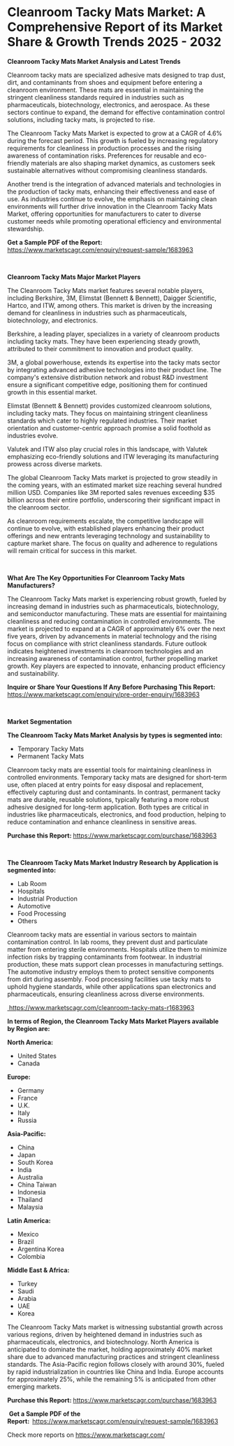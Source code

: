 <p><h1>Cleanroom Tacky Mats Market: A Comprehensive Report of its Market Share & Growth Trends 2025 - 2032</h1></p><p><strong>Cleanroom Tacky Mats Market Analysis and Latest Trends</strong></p>
<p><p>Cleanroom tacky mats are specialized adhesive mats designed to trap dust, dirt, and contaminants from shoes and equipment before entering a cleanroom environment. These mats are essential in maintaining the stringent cleanliness standards required in industries such as pharmaceuticals, biotechnology, electronics, and aerospace. As these sectors continue to expand, the demand for effective contamination control solutions, including tacky mats, is projected to rise.</p><p>The Cleanroom Tacky Mats Market is expected to grow at a CAGR of 4.6% during the forecast period. This growth is fueled by increasing regulatory requirements for cleanliness in production processes and the rising awareness of contamination risks. Preferences for reusable and eco-friendly materials are also shaping market dynamics, as customers seek sustainable alternatives without compromising cleanliness standards.</p><p>Another trend is the integration of advanced materials and technologies in the production of tacky mats, enhancing their effectiveness and ease of use. As industries continue to evolve, the emphasis on maintaining clean environments will further drive innovation in the Cleanroom Tacky Mats Market, offering opportunities for manufacturers to cater to diverse customer needs while promoting operational efficiency and environmental stewardship.</p></p>
<p><strong>Get a Sample PDF of the Report:&nbsp;</strong> <a href="https://www.marketscagr.com/enquiry/request-sample/1683963?utm_campaign=3224&utm_medium=2&utm_source=Github&utm_content=ia&utm_term=26032025&utm_id=cleanroom-tacky-mats">https://www.marketscagr.com/enquiry/request-sample/1683963</a></p>
<p>&nbsp;</p>
<p><strong>Cleanroom Tacky Mats Major Market Players</strong></p>
<p><p>The Cleanroom Tacky Mats market features several notable players, including Berkshire, 3M, Elimstat (Bennett & Bennett), Daigger Scientific, Hartco, and ITW, among others. This market is driven by the increasing demand for cleanliness in industries such as pharmaceuticals, biotechnology, and electronics.</p><p>Berkshire, a leading player, specializes in a variety of cleanroom products including tacky mats. They have been experiencing steady growth, attributed to their commitment to innovation and product quality.</p><p>3M, a global powerhouse, extends its expertise into the tacky mats sector by integrating advanced adhesive technologies into their product line. The company's extensive distribution network and robust R&D investment ensure a significant competitive edge, positioning them for continued growth in this essential market.</p><p>Elimstat (Bennett & Bennett) provides customized cleanroom solutions, including tacky mats. They focus on maintaining stringent cleanliness standards which cater to highly regulated industries. Their market orientation and customer-centric approach promise a solid foothold as industries evolve.</p><p>Valutek and ITW also play crucial roles in this landscape, with Valutek emphasizing eco-friendly solutions and ITW leveraging its manufacturing prowess across diverse markets. </p><p>The global Cleanroom Tacky Mats market is projected to grow steadily in the coming years, with an estimated market size reaching several hundred million USD. Companies like 3M reported sales revenues exceeding $35 billion across their entire portfolio, underscoring their significant impact in the cleanroom sector.</p><p>As cleanroom requirements escalate, the competitive landscape will continue to evolve, with established players enhancing their product offerings and new entrants leveraging technology and sustainability to capture market share. The focus on quality and adherence to regulations will remain critical for success in this market.</p></p>
<p>&nbsp;</p>
<p><strong>What Are The Key Opportunities For Cleanroom Tacky Mats Manufacturers?</strong></p>
<p><p>The Cleanroom Tacky Mats market is experiencing robust growth, fueled by increasing demand in industries such as pharmaceuticals, biotechnology, and semiconductor manufacturing. These mats are essential for maintaining cleanliness and reducing contamination in controlled environments. The market is projected to expand at a CAGR of approximately 6% over the next five years, driven by advancements in material technology and the rising focus on compliance with strict cleanliness standards. Future outlook indicates heightened investments in cleanroom technologies and an increasing awareness of contamination control, further propelling market growth. Key players are expected to innovate, enhancing product efficiency and sustainability.</p></p>
<p><strong>Inquire or Share Your Questions If Any Before Purchasing This Report:</strong> <a href="https://www.marketscagr.com/enquiry/pre-order-enquiry/1683963?utm_campaign=3224&utm_medium=2&utm_source=Github&utm_content=ia&utm_term=26032025&utm_id=cleanroom-tacky-mats">https://www.marketscagr.com/enquiry/pre-order-enquiry/1683963</a></p>
<p>&nbsp;</p>
<p><strong>Market Segmentation</strong></p>
<p><strong>The Cleanroom Tacky Mats Market Analysis by types is segmented into:</strong></p>
<p><ul><li>Temporary Tacky Mats</li><li>Permanent Tacky Mats</li></ul></p>
<p><p>Cleanroom tacky mats are essential tools for maintaining cleanliness in controlled environments. Temporary tacky mats are designed for short-term use, often placed at entry points for easy disposal and replacement, effectively capturing dust and contaminants. In contrast, permanent tacky mats are durable, reusable solutions, typically featuring a more robust adhesive designed for long-term application. Both types are critical in industries like pharmaceuticals, electronics, and food production, helping to reduce contamination and enhance cleanliness in sensitive areas.</p></p>
<p><strong>Purchase this Report:&nbsp;</strong><a href="https://www.marketscagr.com/purchase/1683963?utm_campaign=3224&utm_medium=2&utm_source=Github&utm_content=ia&utm_term=26032025&utm_id=cleanroom-tacky-mats">https://www.marketscagr.com/purchase/1683963</a></p>
<p>&nbsp;</p>
<p><strong>The Cleanroom Tacky Mats Market Industry Research by Application is segmented into:</strong></p>
<p><ul><li>Lab Room</li><li>Hospitals</li><li>Industrial Production</li><li>Automotive</li><li>Food Processing</li><li>Others</li></ul></p>
<p><p>Cleanroom tacky mats are essential in various sectors to maintain contamination control. In lab rooms, they prevent dust and particulate matter from entering sterile environments. Hospitals utilize them to minimize infection risks by trapping contaminants from footwear. In industrial production, these mats support clean processes in manufacturing settings. The automotive industry employs them to protect sensitive components from dirt during assembly. Food processing facilities use tacky mats to uphold hygiene standards, while other applications span electronics and pharmaceuticals, ensuring cleanliness across diverse environments.</p></p>
<p><a href="https://www.marketscagr.com/cleanroom-tacky-mats-r1683963?utm_campaign=3224&utm_medium=2&utm_source=Github&utm_content=ia&utm_term=26032025&utm_id=cleanroom-tacky-mats">&nbsp;https://www.marketscagr.com/cleanroom-tacky-mats-r1683963</a></p>
<p><strong>In terms of Region, the Cleanroom Tacky Mats Market Players available by Region are:</strong></p>
<p>
    <p> <strong> North America: </strong>
        <ul>
            <li>United States</li>
            <li>Canada</li>
        </ul>
        </p> 
    <p> <strong> Europe: </strong>
        <ul>
            <li>Germany</li>
            <li>France</li>
            <li>U.K.</li>
            <li>Italy</li>
            <li>Russia</li>
        </ul>
        </p> 
    <p> <strong> Asia-Pacific: </strong>
        <ul>
            <li>China</li>
            <li>Japan</li>
            <li>South Korea</li>
            <li>India</li>
            <li>Australia</li>
            <li>China Taiwan</li>
            <li>Indonesia</li>
            <li>Thailand</li>
            <li>Malaysia</li>
        </ul>
        </p> 
    <p> <strong> Latin America: </strong>
        <ul>
            <li>Mexico</li>
            <li>Brazil</li>
            <li>Argentina Korea</li>
            <li>Colombia</li>
        </ul>
        </p> 
    <p> <strong> Middle East & Africa: </strong>
        <ul>
            <li>Turkey</li>
            <li>Saudi</li>
            <li>Arabia</li>
            <li>UAE</li>
            <li>Korea</li>
        </ul>
    </p>
    </p>
<p><p>The Cleanroom Tacky Mats market is witnessing substantial growth across various regions, driven by heightened demand in industries such as pharmaceuticals, electronics, and biotechnology. North America is anticipated to dominate the market, holding approximately 40% market share due to advanced manufacturing practices and stringent cleanliness standards. The Asia-Pacific region follows closely with around 30%, fueled by rapid industrialization in countries like China and India. Europe accounts for approximately 25%, while the remaining 5% is anticipated from other emerging markets.</p></p>
<p><strong>Purchase this Report: </strong><a href="https://www.marketscagr.com/purchase/1683963?utm_campaign=3224&utm_medium=2&utm_source=Github&utm_content=ia&utm_term=26032025&utm_id=cleanroom-tacky-mats">https://www.marketscagr.com/purchase/1683963</a></p>
<p>&nbsp;<strong>Get a Sample PDF of the Report:&nbsp;&nbsp;</strong><a href="https://www.marketscagr.com/enquiry/request-sample/1683963?utm_campaign=3224&utm_medium=2&utm_source=Github&utm_content=ia&utm_term=26032025&utm_id=cleanroom-tacky-mats">https://www.marketscagr.com/enquiry/request-sample/1683963</a></p>
<p><strong></strong></p>
<p>Check more reports on <a href="https://www.marketscagr.com/?utm_campaign=3224&utm_medium=2&utm_source=Github&utm_content=ia&utm_term=26032025&utm_id=cleanroom-tacky-mats">https://www.marketscagr.com/</a></p>